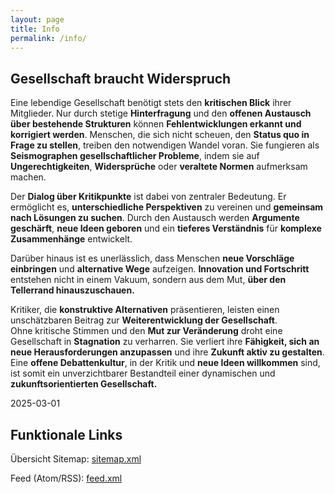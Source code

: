 ```yaml
---
layout: page
title: Info
permalink: /info/
---
```


## Gesellschaft braucht Widerspruch

Eine lebendige Gesellschaft benötigt stets den **kritischen Blick** ihrer Mitglieder. Nur durch stetige **Hinterfragung** und den **offenen Austausch über bestehende Strukturen** können **Fehlentwicklungen erkannt und korrigiert werden**. Menschen, die sich nicht scheuen, den **Status quo in Frage zu stellen**, treiben den notwendigen Wandel voran. Sie fungieren als **Seismographen gesellschaftlicher Probleme**, indem sie auf **Ungerechtigkeiten**, **Widersprüche** oder **veraltete Normen** aufmerksam machen.

Der **Dialog über Kritikpunkte** ist dabei von zentraler Bedeutung. Er ermöglicht es, **unterschiedliche Perspektiven** zu vereinen und **gemeinsam nach Lösungen zu suchen**. Durch den Austausch werden **Argumente geschärft**, **neue Ideen geboren** und ein **tieferes Verständnis** für **komplexe Zusammenhänge** entwickelt.

Darüber hinaus ist es unerlässlich, dass Menschen **neue Vorschläge einbringen** und **alternative Wege** aufzeigen. **Innovation und Fortschritt** entstehen nicht in einem Vakuum, sondern aus dem Mut, **über den Tellerrand hinauszuschauen.** 

Kritiker, die **konstruktive Alternativen** präsentieren, leisten einen unschätzbaren Beitrag zur **Weiterentwicklung der Gesellschaft**.  
Ohne kritische Stimmen und den **Mut zur Veränderung** droht eine Gesellschaft in **Stagnation** zu verharren. Sie verliert ihre **Fähigkeit, sich an neue Herausforderungen anzupassen** und ihre **Zukunft aktiv zu gestalten**. Eine **offene Debattenkultur**, in der Kritik und **neue Ideen willkommen** sind, ist somit ein unverzichtbarer Bestandteil einer dynamischen und **zukunftsorientierten Gesellschaft.**

2025-03-01



## Funktionale Links

Übersicht Sitemap: [sitemap.xml](/sitemap.xml)

Feed (Atom/RSS): [feed.xml](/feed.xml)
